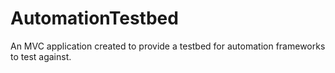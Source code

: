 AutomationTestbed
=================

An MVC application created to provide a testbed for automation frameworks to test against.